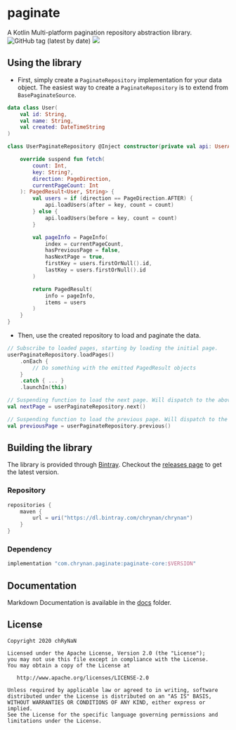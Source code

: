 # paginate

A Kotlin Multi-platform pagination repository abstraction library. <br>
<img alt="GitHub tag (latest by date)" src="https://img.shields.io/github/v/tag/chRyNaN/paginate">
<a href="https://bintray.com/chrynan/chrynan/paginate/0.1.0/link"><img src="https://api.bintray.com/packages/chrynan/chrynan/paginate/images/download.svg?version=0.1.0"/></a>

## Using the library

* First, simply create a `PaginateRepository` implementation for your data object. The easiest way to create
  a `PaginateRepository` is to extend from `BasePaginateSource`.

```kotlin
data class User(
    val id: String,
    val name: String,
    val created: DateTimeString
)

class UserPaginateRepository @Inject constructor(private val api: UserApi) : BasePaginateSource<User, String>() {

    override suspend fun fetch(
        count: Int,
        key: String?,
        direction: PageDirection,
        currentPageCount: Int
    ): PagedResult<User, String> {
        val users = if (direction == PageDirection.AFTER) {
            api.loadUsers(after = key, count = count)
        } else {
            api.loadUsers(before = key, count = count)
        }

        val pageInfo = PageInfo(
            index = currentPageCount,
            hasPreviousPage = false,
            hasNextPage = true,
            firstKey = users.firstOrNull().id,
            lastKey = users.firstOrNull().id
        )

        return PagedResult(
            info = pageInfo,
            items = users
        )
    }
}
```

* Then, use the created repository to load and paginate the data.

```kotlin
// Subscribe to loaded pages, starting by loading the initial page.
userPaginateRepository.loadPages()
    .onEach {
        // Do something with the emitted PagedResult objects
    }
    .catch { ... }
    .launchIn(this)

// Suspending function to load the next page. Will dispatch to the above Flow and return the PagedResult.
val nextPage = userPaginateRepository.next()

// Suspending function to load the previous page. Will dispatch to the above Flow and return the PagedResult.
val previousPage = userPaginateRepository.previous()
```

## Building the library

The library is provided through [Bintray](https://bintray.com/). Checkout
the [releases page](https://github.com/chRyNaN/paginate/releases) to get the latest version.

### Repository

```groovy
repositories {
    maven {
        url = uri("https://dl.bintray.com/chrynan/chrynan")
    }
}
```

### Dependency

```groovy
implementation "com.chrynan.paginate:paginate-core:$VERSION"
```

## Documentation

Markdown Documentation is available in the [docs](/docs) folder.

## License

```
Copyright 2020 chRyNaN

Licensed under the Apache License, Version 2.0 (the "License");
you may not use this file except in compliance with the License.
You may obtain a copy of the License at

   http://www.apache.org/licenses/LICENSE-2.0

Unless required by applicable law or agreed to in writing, software
distributed under the License is distributed on an "AS IS" BASIS,
WITHOUT WARRANTIES OR CONDITIONS OF ANY KIND, either express or implied.
See the License for the specific language governing permissions and
limitations under the License.
```
